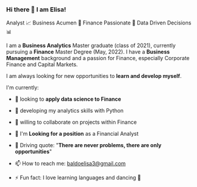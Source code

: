 ### Hi there 👋 I am Elisa!

Analyst 📈 Business Acumen 🏢 Finance Passionate 🏦 Data Driven Decisions 📊 

I am a **Business Analytics** Master graduate (class of 2021), currently pursuing a **Finance** Master Degree (May, 2022). I have a **Business Management** background and a passion for Finance, especially Corporate Finance and Capital Markets. 

I am always looking for new opportunities to **learn and develop myself**.

I'm currently: 
- 🔭 looking to **apply data science to Finance**
- 🌱 developing my analytics skills with Python
- 👯 willing to collaborate on projects within Finance
- 🏢 I'm **Looking for a position** as a Financial Analyst

- 💬 Driving quote: "**There are never problems, there are only opportunities**"
- 📫 How to reach me: baldoelisa3@gmail.com
- ⚡ Fun fact: I love learning languages and dancing 💃 

